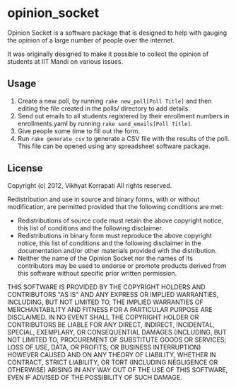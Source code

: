opinion_socket
==============

Opinion Socket is a software package that is designed to help with gauging the
opinion of a large number of people over the internet.

It was originally designed to make it possible to collect the opinion of
students at IIT Mandi on various issues.

Usage
-----

1. Create a new poll, by running `rake new_poll[Poll Title]` and then editing
the file created in the polls/ directory to add details.
2. Send out emails to all students registered by their enrollment numbers in 
enrollments.yaml by running `rake send_emails[Poll Title]`.
3. Give people some time to fill out the form.
4. Run `rake generate_csv` to generate a CSV file with the results of the poll.
This file can be opened using any spreadsheet software package.

License
-------

Copyright (c) 2012, Vikhyat Korrapati
All rights reserved.

Redistribution and use in source and binary forms, with or without modification, are permitted provided that the following conditions are met:

* Redistributions of source code must retain the above copyright notice, this list of conditions and the following disclaimer.
* Redistributions in binary form must reproduce the above copyright notice, this list of conditions and the following disclaimer in the documentation and/or other materials provided with the distribution.
* Neither the name of the Opinion Socket nor the names of its contributors may be used to endorse or promote products derived from this software without specific prior written permission.

THIS SOFTWARE IS PROVIDED BY THE COPYRIGHT HOLDERS AND CONTRIBUTORS "AS IS" AND ANY EXPRESS OR IMPLIED WARRANTIES, INCLUDING, BUT NOT LIMITED TO, THE IMPLIED WARRANTIES OF MERCHANTABILITY AND FITNESS FOR A PARTICULAR PURPOSE ARE DISCLAIMED. IN NO EVENT SHALL THE COPYRIGHT HOLDER OR CONTRIBUTORS BE LIABLE FOR ANY DIRECT, INDIRECT, INCIDENTAL, SPECIAL, EXEMPLARY, OR CONSEQUENTIAL DAMAGES (INCLUDING, BUT NOT LIMITED TO, PROCUREMENT OF SUBSTITUTE GOODS OR SERVICES; LOSS OF USE, DATA, OR PROFITS; OR BUSINESS INTERRUPTION) HOWEVER CAUSED AND ON ANY THEORY OF LIABILITY, WHETHER IN CONTRACT, STRICT LIABILITY, OR TORT (INCLUDING NEGLIGENCE OR OTHERWISE) ARISING IN ANY WAY OUT OF THE USE OF THIS SOFTWARE, EVEN IF ADVISED OF THE POSSIBILITY OF SUCH DAMAGE.
